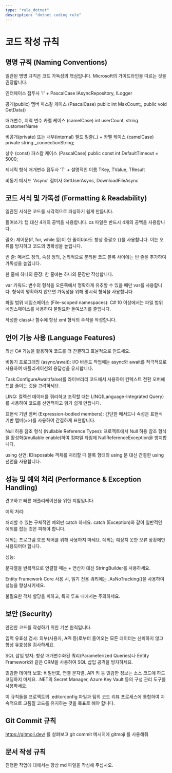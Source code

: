 ```yaml
---
type: "rule_dotnet"
description: "dotnet coding rule" 
---
```

# 코드 작성 규칙

## 명명 규칙 (Naming Conventions)

일관된 명명 규칙은 코드 가독성의 핵심입니다. Microsoft의 가이드라인을 따르는 것을 권장합니다.

인터페이스 접두사 'I' + PascalCase IAsyncRepository, ILogger

공개(public) 멤버 파스칼 케이스 (PascalCase) public int MaxCount;, public void GetData()

매개변수, 지역 변수 카멜 케이스 (camelCase) int userCount, string customerName

비공개(private) 또는 내부(internal) 필드 밑줄(_) + 카멜 케이스 (camelCase) private string _connectionString;

상수 (const) 파스칼 케이스 (PascalCase) public const int DefaultTimeout = 5000;

제네릭 형식 매개변수 접두사 'T' + 설명적인 이름 TKey, TValue, TResult

비동기 메서드 'Async' 접미사 GetUserAsync, DownloadFileAsync

## 코드 서식 및 가독성 (Formatting & Readability)

일관된 서식은 코드를 시각적으로 파싱하기 쉽게 만듭니다.

들여쓰기: 탭 대신 4개의 공백을 사용합니다. cs 파일은 반드시 4개의 공백을 사용합니다.

괄호: 제어문(if, for, while 등)이 한 줄이더라도 항상 중괄호 {}를 사용합니다. 이는 오류를 방지하고 코드의 명확성을 높입니다.

빈 줄: 메서드 정의, 속성 정의, 논리적으로 분리된 코드 블록 사이에는 빈 줄을 추가하여 가독성을 높입니다.

한 줄에 하나의 문장: 한 줄에는 하나의 문장만 작성합니다.

var 키워드: 변수의 형식을 오른쪽에서 명확하게 유추할 수 있을 때만 var를 사용합니다. 형식이 명확하지 않으면 가독성을 위해 명시적 형식을 사용합니다.

파일 범위 네임스페이스 (File-scoped namespaces): C# 10 이상에서는 파일 범위 네임스페이스를 사용하여 불필요한 들여쓰기를 줄입니다.

작성한 class나 함수에 항상 xml 형식의 주석을 작성합니다.

## 언어 기능 사용 (Language Features)

최신 C# 기능을 활용하여 코드를 더 간결하고 효율적으로 만드세요.

비동기 프로그래밍 (async/await): I/O 바운드 작업에는 async와 await를 적극적으로 사용하여 애플리케이션의 응답성을 유지합니다.

Task.ConfigureAwait(false)를 라이브러리 코드에서 사용하여 컨텍스트 전환 오버헤드를 줄이는 것을 고려하세요.

LINQ: 컬렉션 데이터를 쿼리하고 조작할 때는 LINQ(Language-Integrated Query)를 사용하여 코드를 선언적이고 읽기 쉽게 만듭니다.

표현식 기반 멤버 (Expression-bodied members): 간단한 메서드나 속성은 표현식 기반 멤버(=>)를 사용하여 간결하게 표현합니다.

Null 허용 참조 형식 (Nullable Reference Types): 프로젝트에서 Null 허용 참조 형식을 활성화(#nullable enable)하여 컴파일 타임에 NullReferenceException을 방지합니다.

using 선언: IDisposable 객체를 처리할 때 블록 형태의 using 문 대신 간결한 using 선언을 사용합니다.

## 성능 및 예외 처리 (Performance & Exception Handling)

견고하고 빠른 애플리케이션을 위한 지침입니다.

예외 처리:

처리할 수 있는 구체적인 예외만 catch 하세요. catch (Exception)와 같이 일반적인 예외를 잡는 것은 피해야 합니다.

예외는 프로그램 흐름 제어를 위해 사용하지 마세요. 예외는 예상치 못한 오류 상황에만 사용되어야 합니다.

성능:

문자열을 반복적으로 연결할 때는 + 연산자 대신 StringBuilder를 사용하세요.

Entity Framework Core 사용 시, 읽기 전용 쿼리에는 .AsNoTracking()을 사용하여 성능을 향상시키세요.

불필요한 객체 할당을 피하고, 특히 루프 내에서는 주의하세요.

## 보안 (Security)

안전한 코드를 작성하기 위한 기본 원칙입니다.

입력 유효성 검사: 외부(사용자, API 등)로부터 들어오는 모든 데이터는 신뢰하지 않고 항상 유효성을 검사하세요.

SQL 삽입 방지: 항상 매개변수화된 쿼리(Parameterized Queries)나 Entity Framework와 같은 ORM을 사용하여 SQL 삽입 공격을 방지하세요.

민감한 데이터 보호: 비밀번호, 연결 문자열, API 키 등 민감한 정보는 소스 코드에 하드코딩하지 마세요. .NET의 Secret Manager, Azure Key Vault 등의 구성 관리 도구를 사용하세요.

이 규칙들을 프로젝트의 .editorconfig 파일과 팀의 코드 리뷰 프로세스에 통합하여 지속적으로 고품질 코드를 유지하는 것을 목표로 해야 합니다.

## Git Commit 규칙

https://gitmoji.dev/ 를 살펴보고 git commit 메시지에 gitmoji 를 사용해줘

## 문서 작성 규칙

진행한 작업에 대해서는 항상 md 파일을 작성해 주십시오.
